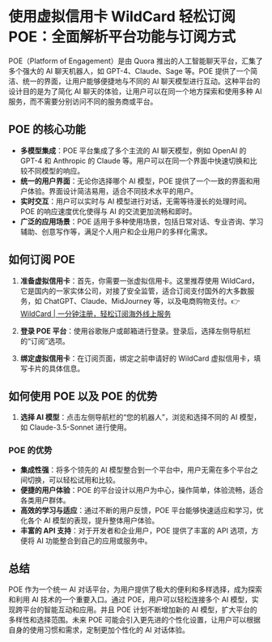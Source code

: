 # 使用虚拟信用卡 WildCard 轻松订阅 POE：全面解析平台功能与订阅方式

POE（Platform of Engagement）是由 Quora 推出的人工智能聊天平台，汇集了多个强大的 AI 聊天机器人，如 GPT-4、Claude、Sage 等。POE 提供了一个简洁、统一的界面，让用户能够便捷地与不同的 AI 聊天模型进行互动。这种平台的设计目的是为了简化 AI 聊天的体验，让用户可以在同一个地方探索和使用多种 AI 服务，而不需要分别访问不同的服务商或平台。

## POE 的核心功能

- **多模型集成**：POE 平台集成了多个主流的 AI 聊天模型，例如 OpenAI 的 GPT-4 和 Anthropic 的 Claude 等。用户可以在同一个界面中快速切换和比较不同模型的响应。
- **统一的用户界面**：无论你选择哪个 AI 模型，POE 提供了一个一致的界面和用户体验。界面设计简洁易用，适合不同技术水平的用户。
- **实时交互**：用户可以实时与 AI 模型进行对话，无需等待漫长的处理时间。POE 的响应速度优化使得与 AI 的交流更加流畅和即时。
- **广泛的应用场景**：POE 适用于多种使用场景，包括日常对话、专业咨询、学习辅助、创意写作等，满足个人用户和企业用户的多样化需求。

## 如何订阅 POE

1. **准备虚拟信用卡**：首先，你需要一张虚拟信用卡。这里推荐使用 WildCard，它是国内的一家实体公司，对接了安全监管，适合订阅支付国外的大多数服务，如 ChatGPT、Claude、MidJourney 等，以及电商购物支付。👉 [WildCard | 一分钟注册，轻松订阅海外线上服务](https://bbtdd.com/WildCard)

2. **登录 POE 平台**：使用谷歌账户或邮箱进行登录。登录后，选择左侧导航栏的“订阅”选项。

3. **绑定虚拟信用卡**：在订阅页面，绑定之前申请好的 WildCard 虚拟信用卡，填写卡片的具体信息。

## 如何使用 POE 以及 POE 的优势

1. **选择 AI 模型**：点击左侧导航栏的“您的机器人”，浏览和选择不同的 AI 模型，如 Claude-3.5-Sonnet 进行使用。

### POE 的优势

- **集成性强**：将多个领先的 AI 模型整合到一个平台中，用户无需在多个平台之间切换，可以轻松试用和比较。
- **便捷的用户体验**：POE 的平台设计以用户为中心，操作简单，体验流畅，适合各类用户群体。
- **高效的学习与适应**：通过不断的用户反馈，POE 平台能够快速适应和学习，优化各个 AI 模型的表现，提升整体用户体验。
- **丰富的 API 支持**：对于开发者和企业用户，POE 提供了丰富的 API 选项，方便将 AI 功能整合到自己的应用或服务中。

## 总结

POE 作为一个统一 AI 对话平台，为用户提供了极大的便利和多样选择，成为探索和利用 AI 技术的一个重要入口。通过 POE，用户可以轻松连接多个 AI 模型，实现跨平台的智能互动和应用。并且 POE 计划不断增加新的 AI 模型，扩大平台的多样性和选择范围。未来 POE 可能会引入更先进的个性化设置，让用户可以根据自身的使用习惯和需求，定制更加个性化的 AI 对话体验。